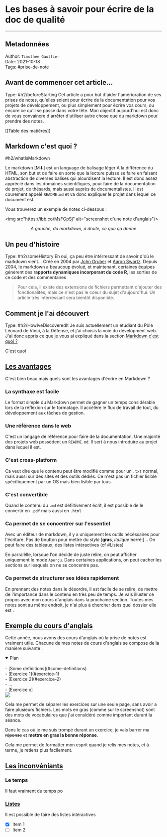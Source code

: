 # Les bases à savoir pour écrire de la doc de qualité
___
## Metadonnées
Author: `Timothée Gaultier` <br/>
Date: <time>2021-10-18<time><br/>
Tags: #prise-de-note  <br/>
	   
## Avant de commencer cet article...
Type: #h2/beforeStarting
Cet article a pour but d'aider l'amérioration de ses prises de notes, qu'elles soient pour écrire de la documentation pour vos projets de développement, ou plus simplement pour écrire vos cours, ou encore ce qu'il se passe dans votre tête.  Mon objectif aujourd'hui est donc de vous convaincre d'arrêter d'utiliser autre chose que du markdown pour prendre des notes.

[[Table des matières]]


## Markdown c'est quoi ?
#h2/whatIsMarkdown

Le markdown [M⬇] est un language de balisage léger  A la différence du HTML, son but et de faire en sorte que la lecture puisse se faire en faisant abstraction de diverses balises qui alourdisent la lecture. 
Il est donc assez apprécié dans les domaines scientifiques, pour faire de la documentation de projet,  de thésards, mais aussi auprès de documentalistes. Il est courement appelé `README.md` et va donc expliquer le projet dans lequel ce document est.

Vous trouverez un exemple de notes ci-dessous :

<img src"https://ibb.co/MsFGpSj" alt="screenshot d'une note d'anglais"/>
*<center>A gauche, du markdown, à droite, ce que ça donne</center>*

## Un peu d'histoire 
Type: #h2/someHistory
Eh oui, ça peu être intérressant de savoir d'où le markdown vient...
Créé en 2004 par  [John Gruber](https://fr.wikipedia.org/wiki/John_Gruber "John Gruber") et [Aaron Swartz](https://fr.wikipedia.org/wiki/Aaron_Swartz "Aaron Swartz").
Depuis 2004,  le markdown a beaucoup évolué, et maintenant, certaines équipes génèrent des **rapports dynamiques incorporant du code R**, les sorties de ce code et des commentaires
> Pour cela, il existe des extensions de fichiers permettant d'ajouter des fonctionalités, mais ce n'est pas le coeur du sujet d'aujourd'hui. Un article très intérressant sera bientôt disponible.
## Comment je l'ai découvert
Type: #h2/HowIveDiscoveredIt
Je suis actuellement un étudiant du Pôle Léonard de Vinci, à la Défense, et j'ai choisis la voie du dévelopment web. J'ai donc appris ce que je vous ai expliqué dans la section [Markdown c'est quoi ?](#h2/whatIsMarkdown)

<a href='#h2/whatIsMarkdown' id='h2/whatIsMarkdown' class='anchor' aria-hidden='true'>C'est quoi</a>

## [Les avantages](#les-avantages)
C'est bien beau mais quels sont les avantages d'écrire en Markdown ?

### La synthaxe est facile
Le format simple du Markdown  permet de gagner un temps considérable lors de la réflexion sur le formatage. Il accélère le flux de travail de tout, du développement aux tâches de gestion.

### Une référence dans le web
C'est un langage de référence pour faire de la documentation. Une majorité des projets web possèdent un `README.md`. Il sert à nous introduire au projet dans lequel il est.

### C'est cross-platform
Ca veut dire que le contenu peut être modifié comme pour un `.txt` normal, mais aussi sur des sites et des outils dédiés. Ce n'est pas un fichier lisible spécifiquement par un OS mais bien lisible par tous. 

### C'est convertible 
Quand le contenu du `.md` est défiitivement écrit, il est possible de le convertir en `.pdf` mais aussi en `.html` 
### Ca permet de se concentrer sur l'essentiel
Avec un éditeur de markdown, il y a uniquement les outils nécéssaires pour l'écriture. Pas de boutton pour mettre du *style* [**gras**, *italique* ~~barré.~~]...
On peut faire des tableaux, des listes intéractives (cf #Listes)

En parralèlle, lorsque l'on décide de juste relire, on peut afficher uniquement le mode `Aperçu`. 
Dans certaines applications, on peut cacher les sections sur lesquels on ne se concentre pas.
### Ca permet de structurer ses idées rapidement
En prennant des notes dans le désordre, il est facile de se relire, de mettre de l'importance dans le contenu en très peu de temps. Je vais illuster ce propos avec mon cours d'anglais dans la prochaine section.
Toutes mes notes sont au même endroit, je n'ai plus à chercher dans quel dossier elle est .
## [Exemple du cours d'anglais](#exemple-du-cours-d-anglais)
Cette année, nous avons des cours d'anglais où la prise de notes est vraiment utile.
Chacune de mes notes de cours d'anglais se compose de la manière suivante :


<details open>
	<summary>Plan</summary>	
	<br/>
	- [Some definitions](#some-definitions)
		<br/>
	- [Exercice 1](#exercice-1)
		<br/>
	- [Exercice 2](#exercice-2)
	<br/>
	- ...
	<br/>
	- [Exercice x]

</details>

<img src="https://ibb.co/gtnT5TX">

Cela me permet de séparer les exercices sur une seule page, sans avoir a faire plusieurs fichiers.
Les mots en gras (comme sur le screenshot) sont des mots de vocabulaires que j'ai considéré comme important durant la séance.

Dans le cas où je me suis trompé durant un exercice, je vais barrer ma ~~réponse~~ et **mettre en gras la bonne réponse**. 

Cela me permet de formatter mon esprit quand je relis mes notes, et à terme, je retiens plus facilement. 
## [Les inconvéniants](#les-inconvniants)
### Le temps
Il faut vraiment du temps po

### [Listes](#Liste) 
Il est possible de faire des listes intéractives 
- [x] Item 1
- [ ] Item 2
